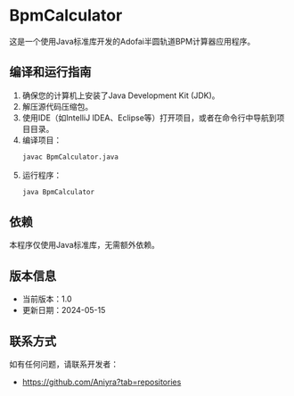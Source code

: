 # BpmCalculator

这是一个使用Java标准库开发的Adofai半圆轨道BPM计算器应用程序。

## 编译和运行指南

1. 确保您的计算机上安装了Java Development Kit (JDK)。
2. 解压源代码压缩包。
3. 使用IDE（如IntelliJ IDEA、Eclipse等）打开项目，或者在命令行中导航到项目目录。
4. 编译项目：
   ```bash
   javac BpmCalculator.java
   ```
5. 运行程序：
   ```bash
   java BpmCalculator
   ```

## 依赖

本程序仅使用Java标准库，无需额外依赖。

## 版本信息

- 当前版本：1.0
- 更新日期：2024-05-15

## 联系方式

如有任何问题，请联系开发者：
- https://github.com/Aniyra?tab=repositories